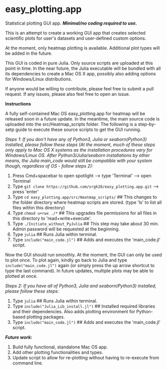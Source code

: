 # easy_plotting.app
Statistical plotting GUI app. ***Minimal/no coding required to use.*** 

This is an attempt to create a working GUI app that creates selected scientific plots for user's datasets and user-defined custom options.

At the moment, only heatmap plotting is available. Additional plot types will be added in the future.

This GUI is coded in pure Julia. Only source scripts are uploaded at this point in time. In the near future, the Julia executable will be bundled with all its dependencies to create a Mac OS X app, possibly also adding options for Windows/Linux distributions.

If anyone would be willing to contribute, please feel free to submit a pull request. If any issues, please also feel free to open an issue.

**Instructions**

A fully self-contained Mac OS easy_plotting.app for heatmap will be released soon in a future update. In the meantime, the main source code is uploaded into the src/Heatmap_scripts folder. The following is a step-by-setp guide to execute these source scripts to get the GUI running.

*Steps 1: If you don't have any of Python3, Julia or seaborn(Python3) installed, please follow these steps (At the moment, much of these steps only apply to Mac OS X systems as the installation procedures vary for Windows/Linux OS. After Python3/Julia/seaborn installations by other means, the Julia main_code would still be compatible with your system though, regardless of OS - follow steps 2):*

  1. Press Cmd+spacebar to open spotlight --> type 'Terminal' --> open Terminal
  2. Type `git clone https://github.com/srgk26/easy_plotting.app.git` --> press 'enter'
  3. Type `cd easy_plotting.app/src/Heatmap_scripts/`  ## This changes to the folder directory where heatmap scripts are stored. (type 'ls' to list all files within this directory)
  4. Type `chmod u+rwx ./*`  ## This upgrades file permissions for all files in this directory to 'read+write+execute'.
  5. Type `./Initiate_without_PyJulia`  ## This step may take about 30 min. Admin password will be requested at the beginning.
  6. Type `julia`  ## Runs Julia within terminal.
  7. Type `include("main_code.jl")`  ## Adds and executes the 'main_code.jl' script.
  
Now the GUI should run smoothly. At the moment, the GUI can only be used to plot once. To plot again, kindly go back to Julia and type `include("main_code.jl")` again (or simply press the up arrow shortcut to type the last command). In future updates, multiple plots may be able to plotted at once.

*Steps 2: If you have all of Python3, Julia and seaborn(Python3) installed, please follow these steps:*

  1. Type `julia`  ## Runs Julia within terminal.
  2. Type `include("Julia_Lib_install.jl")`  ## Installed required libraries and their dependencies. Also adds plotting environment for Python-based plotting packages.
  3. Type `include("main_code.jl")`  ## Adds and executes the 'main_code.jl' script.
  
***Future work:***
  1. Build fully functional, standalone Mac OS app.
  2. Add other plotting functionalities and types.
  3. Update script to allow for re-plotting without having to re-execute from command line.

